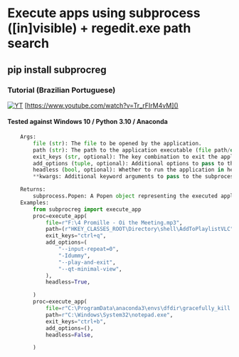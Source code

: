 # Execute apps using subprocess ([in]visible) + regedit.exe path search 

## pip install subprocreg

### Tutorial (Brazilian Portuguese)

[![YT](https://i.ytimg.com/vi/Tr_rFIrM4vM/maxresdefault.jpg)](https://www.youtube.com/watch?v=Tr_rFIrM4vM)
[https://www.youtube.com/watch?v=Tr_rFIrM4vM]()

#### Tested against Windows 10 / Python 3.10 / Anaconda


```python
    Args:
        file (str): The file to be opened by the application.
        path (str): The path to the application executable (file path/or reg path)
        exit_keys (str, optional): The key combination to exit the application. Defaults to "ctrl+alt+o".
        add_options (tuple, optional): Additional options to pass to the application. Defaults to ().
        headless (bool, optional): Whether to run the application in headless mode. Defaults to True.
        **kwargs: Additional keyword arguments to pass to the subprocess.Popen() function.

    Returns:
        subprocess.Popen: A Popen object representing the executed application process.
    Examples:
        from subprocreg import execute_app
        proc=execute_app(
            file=r"F:\4 Promille - Oi the Meeting.mp3",
            path=(r"HKEY_CLASSES_ROOT\Directory\shell\AddToPlaylistVLC", "Icon"),
            exit_keys="ctrl+q",
            add_options=(
                "--input-repeat=0",
                "-Idummy",
                "--play-and-exit",
                "--qt-minimal-view",
            ),
            headless=True,

        )
        proc=execute_app(
            file=r"C:\ProgramData\anaconda3\envs\dfdir\gracefully_kill.py",
            path=r"C:\Windows\System32\notepad.exe",
            exit_keys="ctrl+b",
            add_options=(),
            headless=False,

        )
```		
